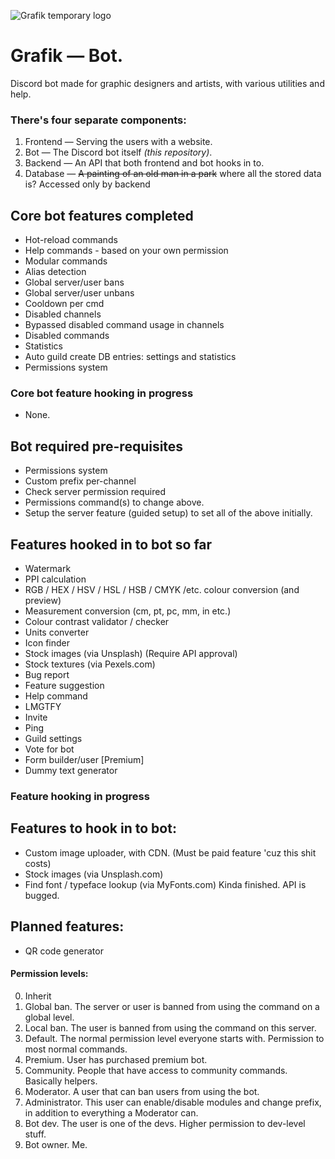 ![Grafik temporary logo](https://i.thevirt.us/05/Grafik-temp-logo-medium.png)

# Grafik — Bot.
Discord bot made for graphic designers and artists, with various utilities and help.

### There's four separate components:
1. Frontend — Serving the users with a website.
2. Bot — The Discord bot itself  *(this repository)*.
3. Backend — An API that both frontend and bot hooks in to.
4. Database — ~~A painting of an old man in a park~~ where all the stored data is? Accessed only by backend

## Core bot features completed
* Hot-reload commands
* Help commands - based on your own permission
* Modular commands
* Alias detection
* Global server/user bans
* Global server/user unbans
* Cooldown per cmd
* Disabled channels
* Bypassed disabled command usage in channels
* Disabled commands
* Statistics
* Auto guild create DB entries: settings and statistics
* Permissions system

### Core bot feature hooking in progress
* None.

## Bot required pre-requisites
* Permissions system
* Custom prefix per-channel
* Check server permission required
* Permissions command(s) to change above.
* Setup the server feature (guided setup) to set all of the above initially.

## Features hooked in to bot so far
* Watermark
* PPI calculation
* RGB / HEX / HSV / HSL / HSB / CMYK /etc. colour conversion (and preview)
* Measurement conversion (cm, pt, pc, mm, in etc.)
* Colour contrast validator / checker
* Units converter
* Icon finder
* Stock images (via Unsplash) (Require API approval)
* Stock textures (via Pexels.com)
* Bug report
* Feature suggestion
* Help command
* LMGTFY
* Invite
* Ping
* Guild settings
* Vote for bot
* Form builder/user \[Premium\]
* Dummy text generator

### Feature hooking in progress

## Features to hook in to bot:
* Custom image uploader, with CDN. (Must be paid feature 'cuz this shit costs)
* Stock images (via Unsplash.com)
* Find font / typeface lookup (via MyFonts.com) Kinda finished. API is bugged.

## Planned features:
* QR code generator

#### Permission levels:
0. Inherit
2. Global ban. The server or user is banned from using the command on a global level.
4. Local ban. The user is banned from using the command on this server.
8. Default. The normal permission level everyone starts with. Permission to most normal commands.
16. Premium. User has purchased premium bot.
32. Community. People that have access to community commands. Basically helpers.
64. Moderator. A user that can ban users from using the bot.
128. Administrator. This user can enable/disable modules and change prefix, in addition to everything a Moderator can.
256. Bot dev. The user is one of the devs. Higher permission to dev-level stuff.
512. Bot owner. Me.